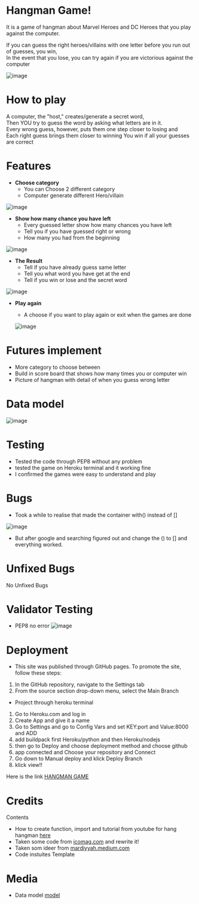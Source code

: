 # Hangman Game!
It is a game of hangman about Marvel Heroes and DC Heroes that you play against the computer. <br />

If you can guess the right heroes/villains with one letter before you run out of guesses, you win, <br />
In the event that you lose, you can try again if you are victorious against the computer

![image](./views/screens/olikask.PNG)

# How to play
A computer, the "host," creates/generate a secret word, <br />
Then YOU try to guess the word by asking what letters are in it. <br />
Every wrong guess, however, puts them one step closer to losing and <br />
Each right guess brings them closer to winning
You win if all your guesses are correct

# Features
- __Choose category__
  * You can Choose 2 different category
  * Computer generate different Hero/villain

![image](./views/screens/feature1.PNG)

- __Show how many chance you have left__
  * Every guessed letter show how many chances you have left
  * Tell you if you have guessed right or wrong
  * How many you had from the beginning

![image](./views/screens/feature2.PNG)

- __The Result__
  * Tell if you have already guess same letter
  * Tell you what word you have get at the end
  * Tell if you win or lose and the secret word

![image](./views/screens/result.PNG) 

- __Play again__
  * A choose if you want to play again or exit when the games are done

  
  ![image](./views/screens/playagain.PNG) 



# Futures implement
  * More category to choose between
  * Build in score board that shows how many times you or computer win
  * Picture of hangman with detail of when you guess wrong letter


# Data model
  ![image](./views/screens/datamodel.PNG) 


# Testing

- Tested the code through PEP8 without any problem
- tested the game on Heroku terminal and it working fine
- I confirmed the games were easy to understand and play

# Bugs
- Took a while to realise that made the container with() instead of []

![image](./views/screens/misstake.PNG) 

- But after google and searching figured out and change the () to [] and everything worked.


# Unfixed Bugs
No Unfixed Bugs

# Validator Testing
- PEP8 no error
![image](./views/screens/pep8.PNG) 


# Deployment
- This site was published through GitHub pages. To promote the site, follow these steps:
1. In the GitHub repository, navigate to the Settings tab
2. From the source section drop-down menu, select the Main Branch


- Project through heroku terminal
1. Go to Heroku.com and log in
2. Create App and give it a name
3. Go to Settings and go to Config Vars and set KEY:port and Value:8000 and ADD
4. add buildpack first Heroku/python and then Heroku/nodejs
5. then go to Deploy and choose deployment method and choose github
6. app connected and Choose your repository and Connect
7. Go down to Manual deploy and klick Deploy Branch 
8. klick view!!

Here is the link [HANGMAN GAME](https://hangman2odd.herokuapp.com/)


# Credits

Contents 
- How to create function, import and tutorial from youtube for hang hangman [here](https://www.youtube.com/watch?v=OSdpbA-oL_g)
- Taken some code from [icomag.com](https://icodemag.com/creating-a-simple-hangman-game-in-python/) and rewrite it!
- Taken som ideer from [mardiyyah.medium.com](https://mardiyyah.medium.com/a-simple-hangman-learnpythonthroughprojects-series-10-fedda58741b)
- Code instuites Template

# Media
- Data model [model](https://www.clear.rice.edu/comp212/08-spring/labs/06/)


